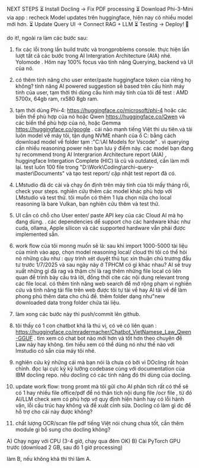 NEXT STEPS
⏳ Install Docling → Fix PDF processing
⏳ Download Phi-3-Mini via app : recheck Model updates trên huggingface, hiện nay có nhiều model mới hơn.
⏳ Update Query UI → Connect RAG + LLM
⏳ Testing → Deploy! 🚀

do it!, ngoài ra làm các bước sau: 


1. fix các lỗi trong lần build trước và trongproblems console.  thực hiện lần lượt tất cả các bước trong AI Intergration Architecture (AIA) nhé. Yolomode . Hôm nay 100% focus vào tính năng Querying, backend  và UI của nó.

2. có thêm tính năng cho user enter/paste huggingface token của riêng họ không? tính năng AI powered suggestion sẽ based trên cấu hình máy tính của user, tạm thời thì dùng cấu hình máy tính của tôi để test : AMD 5700x, 64gb ram, rx580 8gb ram. 

3. tạm thời dùng Phi-4: https://huggingface.co/microsoft/phi-4 hoặc các biến thể phù hợp của nó hoặc Qwen https://huggingface.co/Qwen và các biến thể phù hợp của nó, hoặc Gemma https://huggingface.co/google . cái nào mạnh tiếng Việt thì ưu tiên.và tải luôn model về máy tôi,  tận dụng NVME nhanh của ổ C: bằng cách download model về folder tạm :"C:\AI Models for Vscode" . vì querying cần nhiều reasoning power nên bạn lưu ý điểm này. các model bạn đang tự recommend trong AI Intergrarion Architecture report  (AIA) , huggingface Intergation Complete (HIC) là cũ và outdated, cần làm mới lại. test luôn 100 file trong "D:\Work\Coding\archi-query-master\Documents" và tạo test report/ cập nhật test report đã có. 


4. LMstudio đã dc cài và chạy ổn định trên máy tính của tôi mấy tháng rồi, check your steps. nghiên cứu thêm các model khác phù hợp với LMstudio và test thử.  tôi muốn có thêm 1 lựa chọn nữa cho local reasoning là bare Vulkan, bạn nghiên cứu thêm và test thử.
5. UI cần có chỗ cho User enter/ paste API key của các Cloud AI mà họ đang dùng. . các dependencies dể support cho các hardware khác như cuda, ollama, Apple silicon và các supported hardware  vẫn phải được implemented sẵn. 

6. work flow của tôi monng muốn sẽ là: sau khi import 1000-5000 tài liệu của mình vào app, chọn model reasoning local/ cloud thì tôi có thể hỏi nó những câu như : quy trình xét duyệt thủ tục xin thuận chủ trương đầu tư trước 1/7/2025 và sau ngày này ở TPHCM có gì khác nhau? AI sẽ truy xuất những gì đã rag và thậm chí là rag thêm những file local có liên quan để trình bày câu trả lời, đồng thời cite các nội dung relevant trong các file local. có thêm tính năng web search để mở rộng phạm vi nghiên cứu và tính năng tải file trên web được tôi tự tải về hay AI tải về để làm phong phú thêm data cho chủ đề. thêm folder dạng như"new downloaded data trong folder chứa tài liệu. 

7. làm xong các bước này thì push/commit lên github.

8. tôi thấy có 1 con chatbot khá là thú vị, có vẻ có liên quan : https://huggingface.co/mradermacher/Chatbot_VietNamese_Law_Qwen-GGUF . tìm xem có chat bot nào mới hơn và tốt hơn theo chuyên đề Law này hay không. tìm hiểu xem có thể dùng nó như thế nào với lmstudio có sẵn của máy tôi nhé. 
9. nghiên cứu kỹ những cái mà bạn nói là chưa có bởi vì DOcling rất hoàn chỉnh. đọc lại cực kỳ kỹ lưỡng codebase cùng với documentation của IBM docling repo. nếu docling có các tính năng đó thì dùng của docling. 
10. update work flow: trong promt mà tôi gửi cho AI phân tích rất có thể sẽ có 1 hay nhiều file office/pdf để nó thân tích nội dung file /ocr file , từ đó AI/LLM check xem có phù hợp vớ quy định hiện hành hay có lỗi hành văn, lỗi cấu trúc hay không và đề xuất cỉnh sửa. Docling có làm gì dc để hỗ trợ cho cái này được không? 
11. chất lượng OCR/scan file pdf tiếng Việt nói chung chưa tốt, cần thêm module gì bổ sung cho docling không?

A) Chạy ngay với CPU (3-4 giờ, chạy qua đêm OK)
B) Cài PyTorch GPU trước (download 2 GB, sau đó 1 giờ processing)

làm B, nếu không khả thi thì làm A. 